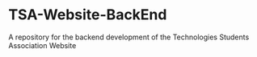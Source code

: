 # TSA-Website-BackEnd
A repository for the backend development of the Technologies Students Association Website
